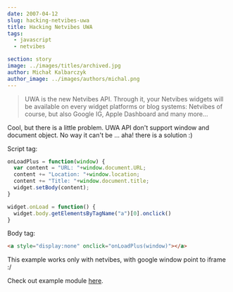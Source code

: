 ```yaml
---
date: 2007-04-12
slug: hacking-netvibes-uwa
title: Hacking Netvibes UWA
tags:
  - javascript
  - netvibes

section: story
image: ../images/titles/archived.jpg
author: Michał Kalbarczyk
author_image: ../images/authors/michal.png
---
```


>UWA is the new Netvibes API. Through it, your Netvibes widgets will be available on every widget platforms or blog systems: Netvibes of course, but also Google IG, Apple Dashboard and many more...

Cool, but there is a little problem. UWA API don't support window and document object. No way it can't be ... aha! there is a solution :)

Script tag:

```js
onLoadPlus = function(window) {
  var content = "URL: "+window.document.URL;
  content += "Location: "+window.location;
  content += "Title: "+window.document.title;
  widget.setBody(content);
}

widget.onLoad = function() {
  widget.body.getElementsByTagName("a")[0].onclick()
}
```

Body tag:

```html
<a style="display:none" onclick="onLoadPlus(window)"></a>
```
This example works only with netvibes, with google window point to iframe :/

Check out example module [here](http://www.netvibes.com/subscribe.php?module=UWA&amp;moduleUrl=http%3A%2F%2Ffazibear.googlepages.com%2Fuwahack.html).
